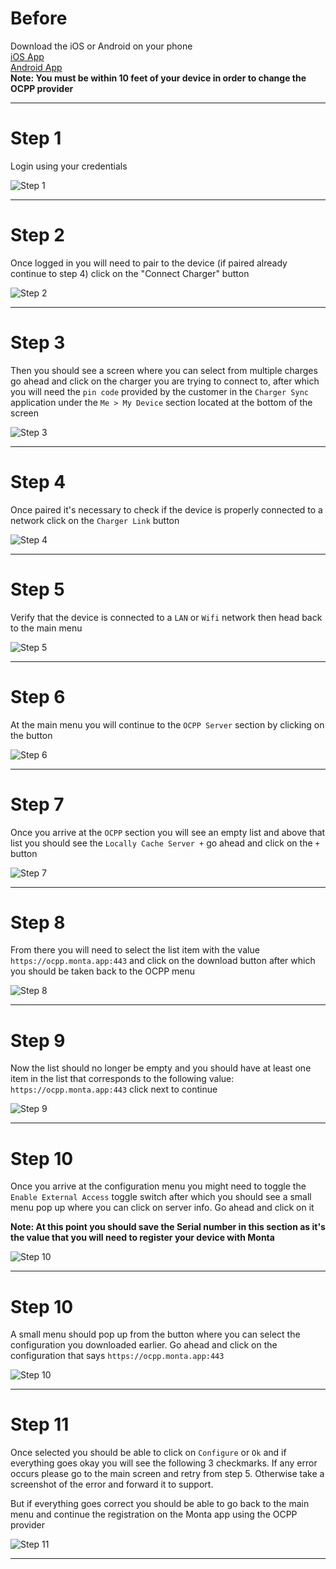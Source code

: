 # Before

Download the iOS or Android on your phone  
[iOS App](https://apps.apple.com/us/app/terraconfig/id1509847240)  
[Android App](https://play.google.com/store/apps/details?id=com.abb.nebula)  
**Note: You must be within 10 feet of your device in order to change the OCPP provider**

---

# Step 1

Login using your credentials

![Step 1](step_1.png)

---

# Step 2

Once logged in you will need to pair to the device (if paired already continue to step 4) click on
the "Connect Charger" button

![Step 2](step_2.png)

---

# Step 3

Then you should see a screen where you can select from multiple charges go ahead and click on the
charger you are trying to connect to, after which you will need the `pin code` provided by the
customer in the `Charger Sync` application under the `Me > My Device` section located at the bottom
of the screen

![Step 3](step_3.png)

---

# Step 4

Once paired it's necessary to check if the device is properly connected to a network click on
the `Charger Link` button

![Step 4](step_5.png)

---

# Step 5

Verify that the device is connected to a `LAN` or `Wifi` network then head back to the main menu

![Step 5](step_6.png)

---

# Step 6

At the main menu you will continue to the `OCPP Server` section by clicking on the button

![Step 6](step_7.png)

---

# Step 7

Once you arrive at the `OCPP` section you will see an empty list and above that list you should see
the `Locally Cache Server +` go ahead and click on the `+` button

![Step 7](step_8.png)

---

# Step 8

From there you will need to select the list item with the value `https://ocpp.monta.app:443` and
click on the download button after which you should be taken back to the OCPP menu

![Step 8](step_9.png)

---

# Step 9

Now the list should no longer be empty and you should have at least one item in the list that
corresponds to the following value: `https://ocpp.monta.app:443` click next to continue

![Step 9](step_10.png)

---

# Step 10

Once you arrive at the configuration menu you might need to toggle the `Enable External Access`
toggle switch after which you should see a small menu pop up where you can click on server info. Go
ahead and click on it

**Note: At this point you should save the Serial number in this section as it's the value that you will need to register your device with Monta**

![Step 10](step_11.png)

---

# Step 10

A small menu should pop up from the button where you can select the configuration you downloaded
earlier. Go ahead and click on the configuration that says `https://ocpp.monta.app:443`

![Step 10](step_12.png)

---

# Step 11

Once selected you should be able to click on `Configure` or `Ok` and if everything goes okay you
will see the following 3 checkmarks. If any error occurs please go to the main screen and retry from
step 5. Otherwise take a screenshot of the error and forward it to support.

But if everything goes correct you should be able to go back to the main menu and continue the registration on the Monta app using the OCPP provider

![Step 11](step_13.png)

---